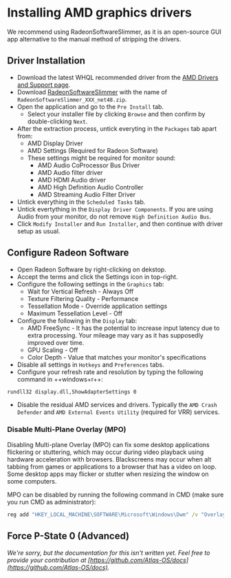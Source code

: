 # Installing AMD graphics drivers

We recommend using RadeonSoftwareSlimmer, as it is an open-source GUI app alternative to the manual method of stripping the drivers.

## Driver Installation

- Download the latest WHQL recommended driver from the [AMD Drivers and Support page](https://www.amd.com/en/support).
- Download [RadeonSoftwareSlimmer](https://github.com/GSDragoon/RadeonSoftwareSlimmer) with the name of ``RadeonSoftwareSlimmer_XXX_net48.zip``.
- Open the application and go to the ``Pre Install`` tab.
    - Select your installer file by clicking ``Browse`` and then confirm by double-clicking ``Next``.
- After the extraction process, untick everyting in the ``Packages`` tab apart from:
    - AMD Display Driver
    - AMD Settings (Required for Radeon Software)
    - These settings might be required for monitor sound:
        - AMD Audio CoProcessor Bus Driver
        - AMD Audio filter driver
        - AMD HDMI Audio driver
        - AMD High Definition Audio Controller
        - AMD Streaming Audio Filter Driver
- Untick everything in the ``Scheduled Tasks`` tab.
- Untick evertything in the ``Display Driver Components``. If you are using Audio from your monitor, do not remove ``High Definition Audio Bus``.
- Click ``Modify Installer`` and ``Run Installer``, and then continue with driver setup as usual.

## Configure Radeon Software

- Open Radeon Software by right-clicking on dekstop.
- Accept the terms and click the Settings icon in top-right.
- Configure the following settings in the ``Graphics`` tab:
    - Wait for Vertical Refresh - Always Off
    - Texture Filtering Quality - Performance
    - Tessellation Mode - Override application settings
    - Maximum Tessellation Level - Off
- Configure the following in the ``Display`` tab:
    - AMD FreeSync - It has the potential to increase input latency due to extra processing. Your mileage may vary as it has supposedly improved over time.
    - GPU Scaling - Off
    - Color Depth - Value that matches your monitor's specifications
- Disable all settings in ``Hotkeys`` and ``Preferences`` tabs.
- Configure your refresh rate and resolution by typing the following command in ++windows+r++:
```
rundll32 display.dll,ShowAdapterSettings 0
```
- Disable the residual AMD services and drivers. Typically the ``AMD Crash Defender`` and ``AMD External Events Utility`` (required for VRR) services.

### Disable Multi-Plane Overlay (MPO)

Disabling Multi-plane Overlay (MPO) can fix some desktop applications flickering or stuttering, which may occur during video playback using hardware acceleration with browsers. Blackscreens may occur when alt tabbing from games or applications to a browser that has a video on loop. Some desktop apps may flicker or stutter when resizing the window on some computers.

MPO can be disabled by running the following command in CMD (make sure you run CMD as administrator):
```bat
reg add "HKEY_LOCAL_MACHINE\SOFTWARE\Microsoft\Windows\Dwm" /v "OverlayTestMode" /t REG_DWORD /d "5" /f
```

## Force P-State 0 (Advanced)

*We're sorry, but the documentation for this isn't written yet. Feel free to provide your contribution at [https://github.com/Atlas-OS/docs](https://github.com/Atlas-OS/docs).*
